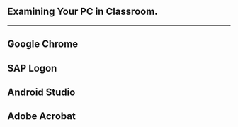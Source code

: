 ## Examining Your PC in Classroom.
-----------
Google Chrome 
-----------
SAP Logon 
-----------
Android Studio 
-----------
Adobe Acrobat
-----------
